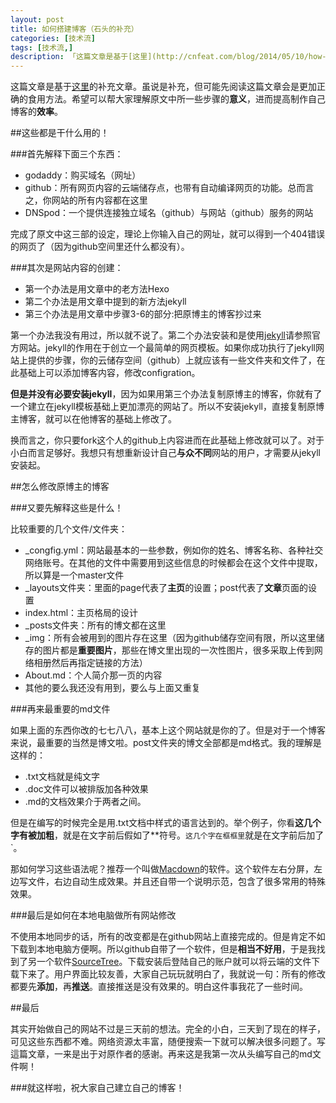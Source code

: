 ```yaml
---
layout: post  
title: 如何搭建博客（石头的补充）  
categories: [技术流]  
tags: [技术流,]  
description: 「这篇文章是基于[这里](http://cnfeat.com/blog/2014/05/10/how-to-build-a-blog/)的补充文章。虽说是补充，但可能先阅读这篇文章会是更加正确的食用方法。希望可以帮大家理解原文中所一些步骤的**意义**，进而提高制作自己博客的**效率**。」   
---
```


这篇文章是基于[这里](http://cnfeat.com/blog/2014/05/10/how-to-build-a-blog/)的补充文章。虽说是补充，但可能先阅读这篇文章会是更加正确的食用方法。希望可以帮大家理解原文中所一些步骤的**意义**，进而提高制作自己博客的**效率**。

##这些都是干什么用的！

###首先解释下面三个东西：  

* godaddy：购买域名（网址）
* github：所有网页内容的云端储存点，也带有自动编译网页的功能。总而言之，你网站的所有内容都在这里
* DNSpod：一个提供连接独立域名（github）与网站（github）服务的网站

完成了原文中这三部的设定，理论上你输入自己的网址，就可以得到一个404错误的网页了（因为github空间里还什么都没有）。


###其次是网站内容的创建：  

* 第一个办法是用文章中的老方法Hexo
* 第二个办法是用文章中提到的新方法jekyll
* 第三个办法是用文章中步骤3-6的部分:把原博主的博客抄过来

第一个办法我没有用过，所以就不说了。第二个办法安装和是使用[jekyll](https://jekyllrb.com/)请参照官方网站。jekyll的作用在于创立一个最简单的网页模板。如果你成功执行了jekyll网站上提供的步骤，你的云储存空间（github）上就应该有一些文件夹和文件了，在此基础上可以添加博客内容，修改configration。  

**但是并没有必要安装jekyll**，因为如果用第三个办法复制原博主的博客，你就有了一个建立在jekyll模板基础上更加漂亮的网站了。所以不安装jekyll，直接复制原博主博客，就可以在他博客的基础上修改了。  

换而言之，你只要fork这个人的github上内容进而在此基础上修改就可以了。对于小白而言足够好。我想只有想重新设计自己**与众不同**网站的用户，才需要从jekyll安装起。


##怎么修改原博主的博客

###又要先解释这些是什么！

比较重要的几个文件/文件夹：  

* _congfig.yml：网站最基本的一些参数，例如你的姓名、博客名称、各种社交网络账号。在其他的文件中需要用到这些信息的时候都会在这个文件中提取，所以算是一个master文件
* _layouts文件夹：里面的page代表了**主页**的设置；post代表了**文章**页面的设置
* index.html：主页格局的设计
* _posts文件夹：所有的博文都在这里
* _img：所有会被用到的图片存在这里（因为github储存空间有限，所以这里储存的图片都是**重要图片**，那些在博文里出现的一次性图片，很多采取上传到网络相册然后再指定链接的方法）
* About.md：个人简介那一页的内容
* 其他的要么我还没有用到，要么与上面又重复


###再来最重要的md文件

如果上面的东西你改的七七八八，基本上这个网站就是你的了。但是对于一个博客来说，最重要的当然是博文啦。post文件夹的博文全部都是md格式。我的理解是这样的： 

* .txt文档就是纯文字 
* .doc文件可以被排版加各种效果 
* .md的文档效果介于两者之间。

但是在编写的时候完全是用.txt文档中样式的语言达到的。举个例子，你看**这几个字有被加粗**，就是在文字前后假如了**符号。`这几个字在框框里`就是在文字前后加了`。  

那如何学习这些语法呢？推荐一个叫做[Macdown](http://macdown.uranusjr.com/)的软件。这个软件左右分屏，左边写文件，右边自动生成效果。并且还自带一个说明示范，包含了很多常用的特殊效果。


###最后是如何在本地电脑做所有网站修改

不使用本地同步的话，所有的改变都是在github网站上直接完成的。但是肯定不如下载到本地电脑方便啊。所以github自带了一个软件，但是**相当不好用**，于是我找到了另一个软件[SourceTree](https://www.sourcetreeapp.com/)。下载安装后登陆自己的账户就可以将云端的文件下载下来了。用户界面比较友善，大家自己玩玩就明白了，我就说一句：所有的修改都要先**添加**，再**推送**。直接推送是没有效果的。明白这件事我花了一些时间。



##最后

其实开始做自己的网站不过是三天前的想法。完全的小白，三天到了现在的样子，可见这些东西都不难。网络资源太丰富，随便搜索一下就可以解决很多问题了。写這篇文章，一来是出于对原作者的感谢。再来这是我第一次从头编写自己的md文件啊！

###就这样啦，祝大家自己建立自己的博客！
